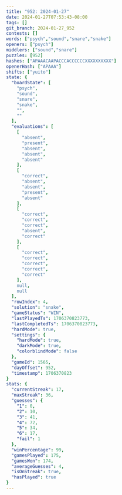 ```yaml
---
title: "952: 2024-01-27"
date: 2024-01-27T07:53:43-08:00
tags: []
git_branch: 2024-01-27_952
contests: []
words: ["psych","sound","snare","snake"]
openers: ["psych"]
middlers: ["sound","snare"]
puzzles: [952]
hashes: ["APAAACAAPACCCACCCCCCXXXXXXXXXX"]
openerHash: ["APAAA"]
shifts: ["yuito"]
state: {
  "boardState": [
    "psych",
    "sound",
    "snare",
    "snake",
    "",
    ""
  ],
  "evaluations": [
    [
      "absent",
      "present",
      "absent",
      "absent",
      "absent"
    ],
    [
      "correct",
      "absent",
      "absent",
      "present",
      "absent"
    ],
    [
      "correct",
      "correct",
      "correct",
      "absent",
      "correct"
    ],
    [
      "correct",
      "correct",
      "correct",
      "correct",
      "correct"
    ],
    null,
    null
  ],
  "rowIndex": 4,
  "solution": "snake",
  "gameStatus": "WIN",
  "lastPlayedTs": 1706370823773,
  "lastCompletedTs": 1706370823773,
  "hardMode": true,
  "settings": {
    "hardMode": true,
    "darkMode": true,
    "colorblindMode": false
  },
  "gameId": 1565,
  "dayOffset": 952,
  "timestamp": 1706370823
}
stats: {
  "currentStreak": 17,
  "maxStreak": 36,
  "guesses": {
    "1": 0,
    "2": 10,
    "3": 41,
    "4": 72,
    "5": 34,
    "6": 17,
    "fail": 1
  },
  "winPercentage": 99,
  "gamesPlayed": 175,
  "gamesWon": 174,
  "averageGuesses": 4,
  "isOnStreak": true,
  "hasPlayed": true
}
---
```

<!-- more -->
